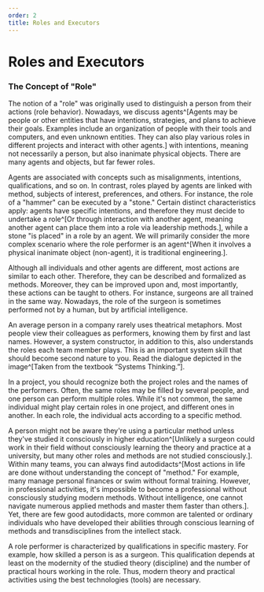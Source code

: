```yaml
---
order: 2
title: Roles and Executors
---
```


# Roles and Executors

### The Concept of "Role" 

The notion of a "role" was originally used to distinguish a person from their actions (role behavior). Nowadays, we discuss agents^[Agents may be people or other entities that have intentions, strategies, and plans to achieve their goals. Examples include an organization of people with their tools and computers, and even unknown entities. They can also play various roles in different projects and interact with other agents.] with intentions, meaning not necessarily a person, but also inanimate physical objects. There are many agents and objects, but far fewer roles.

Agents are associated with concepts such as misalignments, intentions, qualifications, and so on. In contrast, roles played by agents are linked with method, subjects of interest, preferences, and others. For instance, the role of a "hammer" can be executed by a "stone." Certain distinct characteristics apply: agents have specific intentions, and therefore they must decide to undertake a role^[Or through interaction with another agent, meaning another agent can place them into a role via leadership methods.], while a stone "is placed" in a role by an agent. We will primarily consider the more complex scenario where the role performer is an agent^[When it involves a physical inanimate object (non-agent), it is traditional engineering.].

Although all individuals and other agents are different, most actions are similar to each other. Therefore, they can be described and formalized as methods. Moreover, they can be improved upon and, most importantly, these actions can be taught to others. For instance, surgeons are all trained in the same way. Nowadays, the role of the surgeon is sometimes performed not by a human, but by artificial intelligence.

An average person in a company rarely uses theatrical metaphors. Most people view their colleagues as performers, knowing them by first and last names. However, a system constructor, in addition to this, also understands the roles each team member plays. This is an important system skill that should become second nature to you. Read the dialogue depicted in the image^[Taken from the textbook “Systems Thinking.”].

In a project, you should recognize both the project roles and the names of the performers. Often, the same roles may be filled by several people, and one person can perform multiple roles. While it's not common, the same individual might play certain roles in one project, and different ones in another. In each role, the individual acts according to a specific method.

A person might not be aware they're using a particular method unless they've studied it consciously in higher education^[Unlikely a surgeon could work in their field without consciously learning the theory and practice at a university, but many other roles and methods are not studied consciously.]. Within many teams, you can always find autodidacts^[Most actions in life are done without understanding the concept of "method." For example, many manage personal finances or swim without formal training. However, in professional activities, it's impossible to become a professional without consciously studying modern methods. Without intelligence, one cannot navigate numerous applied methods and master them faster than others.]. Yet, there are few good autodidacts, more common are talented or ordinary individuals who have developed their abilities through conscious learning of methods and transdisciplines from the intellect stack.

A role performer is characterized by qualifications in specific mastery. For example, how skilled a person is as a surgeon. This qualification depends at least on the modernity of the studied theory (discipline) and the number of practical hours working in the role. Thus, modern theory and practical activities using the best technologies (tools) are necessary.